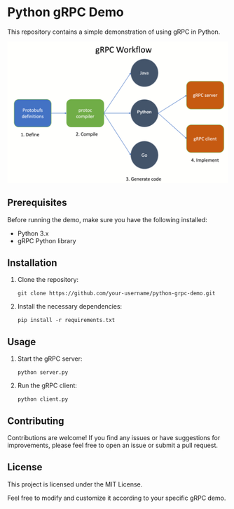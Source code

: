 # Python gRPC Demo

This repository contains a simple demonstration of using gRPC in Python.

![Alt Text](/grpc-workflow.png)

## Prerequisites

Before running the demo, make sure you have the following installed:

- Python 3.x
- gRPC Python library

## Installation

1. Clone the repository:

   ```shell
   git clone https://github.com/your-username/python-grpc-demo.git
   ```

2. Install the necessary dependencies:
     ```shell
    pip install -r requirements.txt
    ```
    

## Usage
1. Start the gRPC server:
    ```shell
    python server.py
    ```

2. Run the gRPC client:
    ```shell
    python client.py
    ```

## Contributing
Contributions are welcome! If you find any issues or have suggestions for improvements, please feel free to open an issue or submit a pull request.

## License
This project is licensed under the MIT License.


Feel free to modify and customize it according to your specific gRPC demo.